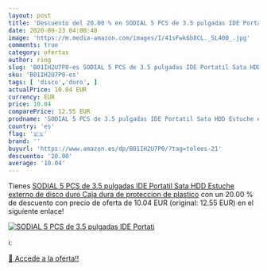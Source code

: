 ```yaml
---
layout: post
title: 'Descuento del 20.00 % en SODIAL 5 PCS de 3.5 pulgadas IDE Portati'
date: 2020-09-23 04:00:48
image: 'https://m.media-amazon.com/images/I/41sFwk6b8CL._SL400_.jpg'
comments: true
category: ofertas
author: ring
slug: 'B01IH2U7P0-es SODIAL 5 PCS de 3.5 pulgadas IDE Portatil Sata HDD Estuche...'
sku: 'B01IH2U7P0-es'
tags: [ 'disco','duro', ]
actualPrice: 10.04 EUR
currency: EUR
price: 10.04
comparePrice: 12.55 EUR
prodname: 'SODIAL 5 PCS de 3.5 pulgadas IDE Portatil Sata HDD Estuche externo de disco duro Caja dura de proteccion de plastico'
country: 'es'
flag: '🇪🇸'
brand: ''
buyurl: 'https://www.amazon.es/dp/B01IH2U7P0/?tag=tolees-21'
descuento: '20.00'
average: '10.04'
---
```


Tienes [SODIAL 5 PCS de 3.5 pulgadas IDE Portatil Sata HDD Estuche externo de disco duro Caja dura de proteccion de plastico](https://www.amazon.es/dp/B01IH2U7P0/?tag=tolees-21) con un 20.00 % de descuento con precio de oferta de 10.04 EUR (original: 12.55 EUR) en el siguiente enlace!

[![SODIAL 5 PCS de 3.5 pulgadas IDE Portati](https://m.media-amazon.com/images/I/41sFwk6b8CL._SL400_.jpg)](https://www.amazon.es/dp/B01IH2U7P0/?tag=tolees-21)

ℹ️:


[🛒 Accede a la oferta!!](https://www.amazon.es/dp/B01IH2U7P0/?tag=tolees-21)
